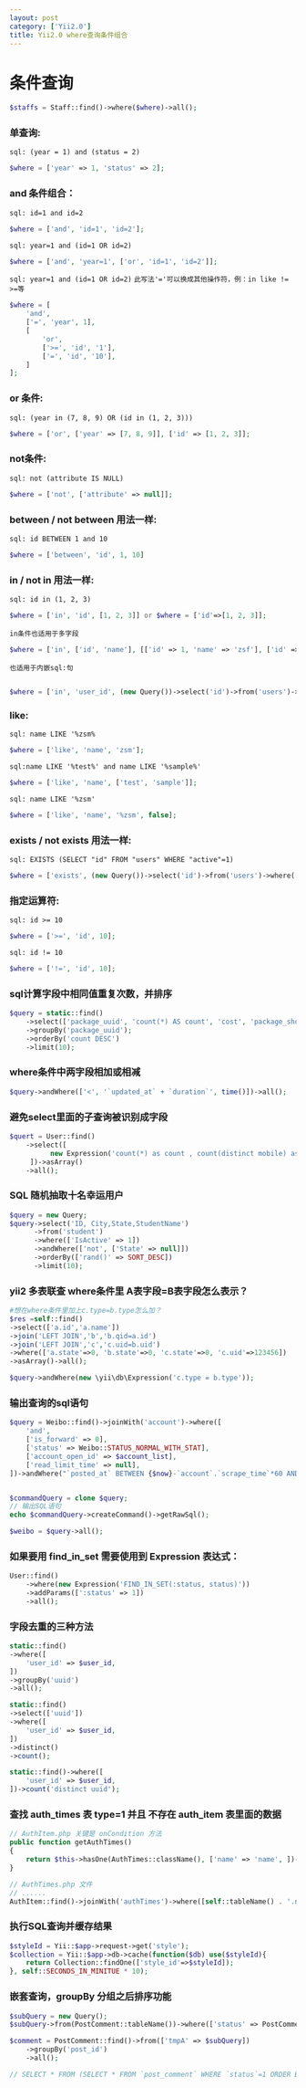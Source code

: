```yaml
---
layout: post
category: ['Yii2.0']
title: Yii2.0 where查询条件组合
---
```


# 条件查询
```php
$staffs = Staff::find()->where($where)->all();
```

### 单查询:

`sql: (year = 1) and (status = 2)`
```php
$where = ['year' => 1, 'status' => 2];
```

### and 条件组合：

`sql: id=1 and id=2`
```php
$where = ['and', 'id=1', 'id=2'];
```
`sql: year=1 and (id=1 OR id=2)`
```php
$where = ['and', 'year=1', ['or', 'id=1', 'id=2']];
```
`sql: year=1 and (id=1 OR id=2)`
`此写法'='可以换成其他操作符，例：in like != >=等`
```php
$where = [
    'and',
    ['=', 'year', 1],
    [
        'or',
        ['>=', 'id', '1'],
        ['=', 'id', '10'],
    ]
];
```
### or 条件:

`sql: (year in (7, 8, 9) OR (id in (1, 2, 3)))`
```php
$where = ['or', ['year' => [7, 8, 9]], ['id' => [1, 2, 3]];
```

### not条件:

`sql: not (attribute IS NULL)`
```php
$where = ['not', ['attribute' => null]];
```

### between / not between 用法一样:


`sql: id BETWEEN 1 and 10`
```php
$where = ['between', 'id', 1, 10]
```

### in / not in 用法一样:

`sql: id in (1, 2, 3)`
```php
$where = ['in', 'id', [1, 2, 3]] or $where = ['id'=>[1, 2, 3]];
```
`in条件也适用于多字段`
```php
$where = ['in', ['id', 'name'], [['id' => 1, 'name' => 'zsf'], ['id' => 2, 'name' => 'lsis']]];
```
`也适用于内嵌sql:句`
```php

$where = ['in', 'user_id', (new Query())->select('id')->from('users')->where(['active' => 1])];
```
### like:

`sql: name LIKE '%zsm%`
```php
$where = ['like', 'name', 'zsm'];
```
`sql:name LIKE '%test%' and name LIKE '%sample%'`
```php
$where = ['like', 'name', ['test', 'sample']];
```
`sql: name LIKE '%zsm'`
```php
$where = ['like', 'name', '%zsm', false];
```
### exists /  not exists 用法一样:


`sql: EXISTS (SELECT "id" FROM "users" WHERE "active"=1)`
```php
$where = ['exists', (new Query())->select('id')->from('users')->where(['active' => 1])];
```
### 指定运算符:
`sql: id >= 10`

```php
$where = ['>=', 'id', 10];
```

`sql: id != 10`
```php
$where = ['!=', 'id', 10];
```

 ### sql计算字段中相同值重复次数，并排序
```php
$query = static::find()
    ->select(['package_uuid', 'count(*) AS count', 'cost', 'package_shop_id'])
    ->groupBy('package_uuid');
    ->orderBy('count DESC')
    ->limit(10);
```

###  where条件中两字段相加或相减
```php
$query->andWhere(['<', '`updated_at` + `duration`', time()])->all();
```

### 避免select里面的子查询被识别成字段
```php
$quert = User::find()
    ->select([
          new Expression('count(*) as count , count(distinct mobile) as mnumber')
     ])->asArray()
    ->all();
```

### SQL 随机抽取十名幸运用户
```php
$query = new Query;
$query->select('ID, City,State,StudentName')
      ->from('student')
      ->where(['IsActive' => 1])
      ->andWhere(['not', ['State' => null]])
      ->orderBy(['rand()' => SORT_DESC])
      ->limit(10);
```


### yii2 多表联查 where条件里 A表字段=B表字段怎么表示？
```php
#想在where条件里加上c.type=b.type怎么加？
$res =self::find()
->select(['a.id','a.name'])
->join('LEFT JOIN','b','b.qid=a.id')
->join('LEFT JOIN','c','c.uid=b.uid')
->where(['a.state'=>0, 'b.state'=>0, 'c.state'=>0, 'c.uid'=>123456])
->asArray()->all();

$query->andWhere(new \yii\db\Expression('c.type = b.type'));
```
###  输出查询的sql语句
```php
$query = Weibo::find()->joinWith('account')->where([
    'and',
    ['is_forward' => 0],
    ['status' => Weibo::STATUS_NORMAL_WITH_STAT],
    ['account_open_id' => $account_list],
    ['read_limit_time' => null],
])->andWhere("`posted_at` BETWEEN {$now}-`account`.`scrape_time`*60 AND {$now}-`account`.`scrape_time`*60+60");


$commandQuery = clone $query;
// 输出SQL语句
echo $commandQuery->createCommand()->getRawSql();

$weibo = $query->all();
```

###  如果要用 find_in_set 需要使用到 Expression 表达式：
```php
User::find()
    ->where(new Expression('FIND_IN_SET(:status, status)'))
    ->addParams([':status' => 1])
    ->all();
```


### 字段去重的三种方法
```php
static::find()
->where([
    'user_id' => $user_id,
])
->groupBy('uuid')
->all();

static::find()
->select(['uuid'])
->where([
    'user_id' => $user_id,
])
->distinct()
->count();

static::find()->where([
    'user_id' => $user_id,
])->count('distinct uuid');
```

###  查找 auth_times 表 type=1 并且 不存在 auth_item 表里面的数据
```php
// AuthItem.php 关键是 onCondition 方法
public function getAuthTimes()
{
    return $this->hasOne(AuthTimes::className(), ['name' => 'name', ])->onCondition([AuthTimes::tableName() . '.type' => 1]);
}

// AuthTimes.php 文件
// ......
AuthItem::find()->joinWith('authTimes')->where([self::tableName() . '.name' => null])->all();
```

### 执行SQL查询并缓存结果
```php
$styleId = Yii::$app->request->get('style');
$collection = Yii::$app->db->cache(function($db) use($styleId){
    return Collection::findOne(['style_id'=>$styleId]);
}, self::SECONDS_IN_MINITUE * 10);
```

### 嵌套查询，groupBy 分组之后排序功能
```php
$subQuery = new Query();
$subQuery->from(PostComment::tableName())->where(['status' => PostComment::STATUS_ACTIVE])->orderBy(['created_at' => SORT_DESC]);

$comment = PostComment::find()->from(['tmpA' => $subQuery])
    ->groupBy('post_id')
    ->all();

// SELECT * FROM (SELECT * FROM `post_comment` WHERE `status`=1 ORDER BY `created_at` DESC) `tmpA` GROUP BY `post_id`
```
